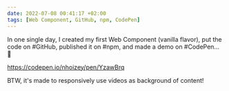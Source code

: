 ```yaml
---
date: 2022-07-08 00:41:17 +02:00
tags: [Web Component, GitHub, npm, CodePen]
---
```


In one single day, I created my first Web Component (vanilla flavor), put the code on #GitHub, published it on #npm, and made a demo on #CodePen… 💪

https://codepen.io/nhoizey/pen/YzawBrq

BTW, it's made to responsively use videos as background of content!
